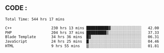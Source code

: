 ## CODE :
<!--START_SECTION:waka-->

```txt
Total Time: 544 hrs 17 mins

C++                  230 hrs 13 mins ██████████▓░░░░░░░░░░░░░░   42.00 %
PHP                  204 hrs 37 mins █████████▒░░░░░░░░░░░░░░░   37.33 %
Blade Template       34 hrs 36 mins  █▓░░░░░░░░░░░░░░░░░░░░░░░   06.31 %
JavaScript           24 hrs 25 mins  █░░░░░░░░░░░░░░░░░░░░░░░░   04.46 %
HTML                 9 hrs 55 mins   ▒░░░░░░░░░░░░░░░░░░░░░░░░   01.81 %
```

<!--END_SECTION:waka-->
